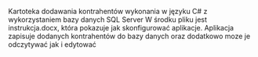 Kartoteka dodawania kontrahentów wykonania w języku C# z wykorzystaniem bazy danych SQL Server
W środku pliku jest instrukcja.docx, która pokazuje jak skonfigurować aplikacje.
Aplikacja zapisuje dodanych kontrahentów do bazy danych oraz dodatkowo moze je odczytywać jak i edytować
